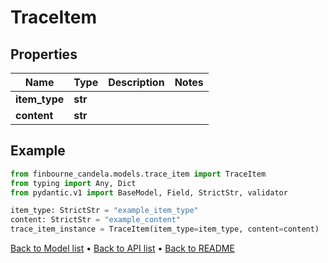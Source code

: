 # TraceItem

## Properties
Name | Type | Description | Notes
------------ | ------------- | ------------- | -------------
**item_type** | **str** |  | 
**content** | **str** |  | 
## Example

```python
from finbourne_candela.models.trace_item import TraceItem
from typing import Any, Dict
from pydantic.v1 import BaseModel, Field, StrictStr, validator

item_type: StrictStr = "example_item_type"
content: StrictStr = "example_content"
trace_item_instance = TraceItem(item_type=item_type, content=content)

```

[Back to Model list](../README.md#documentation-for-models) &#8226; [Back to API list](../README.md#documentation-for-api-endpoints) &#8226; [Back to README](../README.md)

